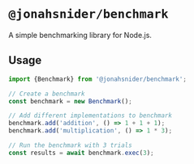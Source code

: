 # `@jonahsnider/benchmark`

A simple benchmarking library for Node.js.

## Usage

```ts
import {Benchmark} from '@jonahsnider/benchmark';

// Create a benchmark
const benchmark = new Benchmark();

// Add different implementations to benchmark
benchmark.add('addition', () => 1 + 1 + 1);
benchmark.add('multiplication', () => 1 * 3);

// Run the benchmark with 3 trials
const results = await benchmark.exec(3);
```
